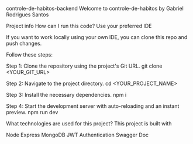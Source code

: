 controle-de-habitos-backend
Welcome to controle-de-habitos
by Gabriel Rodrigues Santos

Project info
How can I run this code?
Use your preferred IDE

If you want to work locally using your own IDE, you can clone this repo and push changes.

Follow these steps:

Step 1: Clone the repository using the project's Git URL.
git clone <YOUR_GIT_URL>

Step 2: Navigate to the project directory.
cd <YOUR_PROJECT_NAME>

Step 3: Install the necessary dependencies.
npm i

Step 4: Start the development server with auto-reloading and an instant preview.
npm run dev

What technologies are used for this project?
This project is built with

Node
Express
MongoDB
JWT Authentication
Swagger Doc
